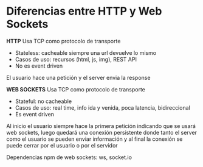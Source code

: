 # Diferencias entre HTTP y Web Sockets

**HTTP**
Usa TCP como protocolo de transporte
- Stateless: cacheable siempre una url devuelve lo mismo
- Casos de uso: recursos (html, js, img), REST API
- No es event driven

El usuario hace una petición y el server envia la response

**WEB SOCKETS**
Usa TCP como protocolo de transporte
- Stateful: no cacheable
- Casos de uso: real time, info ida y venida, poca latencia, bidireccional
- Es event driven

Al inicio el usuario siempre hace la primera petición indicando que se usará web sockets, luego quedará una conexión persistente donde tanto el server como el usuario se pueden enviar información y al final la conexión se puede cerrar por el usuario o por el servidor

Dependencias npm de web sockets: ws, socket.io